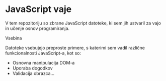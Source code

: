 # JavaScript vaje

V tem repozitoriju so zbrane JavaScript datoteke, ki sem jih ustvaril za vajo in učenje osnov programiranja.

Vsebina

Datoteke vsebujejo preproste primere, s katerimi sem vadil različne funkcionalnosti JavaScript-a, kot so:

- Osnovna manipulacija DOM-a
- Uporaba dogodkov
- Validacija obrazca...
